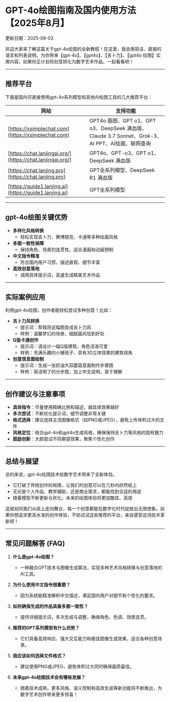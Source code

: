 # **GPT-4o绘图指南及国内使用方法【2025年8月】**

更新日期：2025-08-03 

欢迎大家来了解这篇关于gpt-4o绘图的全新教程！在这里，我会用简洁、直接的语言和列表说明，为你带来【gpt-4o】、【gpt4o】、【吉卜力】、【gpt4o 绘图】实用内容。如果你正计划将创意转化为数字艺术作品，一起看看吧！

---

## **推荐平台**
下面是国内可直接使用gpt-4o系列模型和其他AI绘图工具的几大推荐平台：

| 网站 | 支持功能 |
| --- | --- |
| [https://xsimplechat.com](https://xsimplechat.com) | GPT4o 画图、GPT o1、GPT o3、DeepSeek 满血版、Claude 3.7 Sonnet、Grok-3、AI PPT、AI绘画、联网查询 |
| [https://chat.lanjingai.org/](https://chat.lanjingai.org/) | GPT4o、GPT-o3、GPT o1、DeepSeek 满血版 |
| [https://chat.lanjing.pro](https://chat.lanjing.pro) | GPT全系列模型、DeepSeek R1 满血版 |
| [https://guide1.lanjing.ai](https://guide1.lanjing.ai) | GPT全系列模型 |

---

## **gpt-4o绘图关键优势**
- **多样化风格转换**  
  - 轻松实现吉卜力、赛博朋克、卡通等多种绘画风格  
- **多图一致性保障**  
  - 保持角色、场景的连贯性，适合漫画和动画预制  
- **中文指令精准**  
  - 符合国内用户习惯，描述直观、细节丰富
- **高效创意落地**  
  - 调用具体提示词，高速生成精美艺术作品

---

## **实际案例应用**
利用gpt-4o绘图，创作者能轻松尝试多种创意！比如：
- **吉卜力风转换**  
  - 提示词：帮我将这幅图变成吉卜力风  
  - 样例：温馨梦幻的场景，细腻画风恰到好处
- **Q版卡通创作**  
  - 提示词：请设计一幅Q版建筑，角色活泼可爱  
  - 样例：充满乐趣的小猪班子、具有3D立体效果的建筑视角
- **创意信息图绘制**  
  - 提示词：生成一张奶油大蒜蘑菇意面制作步骤图  
  - 样例：简洁明了的分步图，加上中文说明，易于理解

---

## **创作建议与注意事项**
- **具体指令**：尽量使用精确比例和描述，越具体效果越好  
- **多次尝试**：不断优化提示词，细节调整非常关键  
- **格式选择**：建议选择主流图像格式（如PNG或JPEG），避免上传体积过大的文件  
- **风格定位**：结合gpt-4o和gpt4o生成风格，确保保持吉卜力等风格的固有魅力  
- **鼓励创新**：大胆尝试不同期望效果，聚焦个性化创作

---

## **总结与展望**
总的来说，gpt-4o绘图技术给数字艺术带来了全新体验。  
- 它打破了传统创作的局限，让我们的创意可以在几秒内跃然纸上  
- 无论是个人作品、教学辅助，还是商业需求，都能找到合适的用途  
- 随着模型不断更新与优化，未来的绘图体验将更加酷炫、高效

这就如同我们从纸上走向舞台，每一个创意都能在数字化时代绽放出无限想象。如果你想追求更高水准的创作体验，不妨试试这些推荐的平台，亲自感受这场技术革新吧！

---

## **常见问题解答 (FAQ)**
1. **什么是gpt-4o绘图？**  
   - 一种融合GPT技术与图像生成算法，实现多种艺术风格转换与创意落地的AI工具。

2. **为什么使用中文指令很重要？**  
   - 因为系统能精准解析中文描述，满足国内用户对细节和个性化的要求。

3. **如何确保生成的作品具备多图一致性？**  
   - 提供详细提示词，多次生成与调整，确保角色、色调、场景连贯。

4. **推荐的GPT系列模型有什么优势？**  
   - 它们具备高效响应、强大交互能力和极佳图像生成效果，适合各种创意场景。

5. **我应该如何选择文件格式？**  
   - 建议使用PNG或JPEG，避免体积过大同时确保画质最佳。

6. **未来gpt-4o绘图技术会有哪些发展？**  
   - 随着技术成熟，更多风格、语义控制和高效生成等新功能将不断推出，为数字艺术创作带来更多惊喜！

